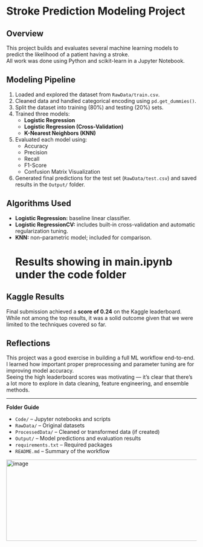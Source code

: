 # Stroke Prediction Modeling Project

## Overview
This project builds and evaluates several machine learning models to predict the likelihood of a patient having a stroke.  
All work was done using Python and scikit-learn in a Jupyter Notebook.

## Modeling Pipeline
1. Loaded and explored the dataset from `RawData/train.csv`.
2. Cleaned data and handled categorical encoding using `pd.get_dummies()`.
3. Split the dataset into training (80%) and testing (20%) sets.
4. Trained three models:
   - **Logistic Regression**
   - **Logistic Regression (Cross-Validation)**
   - **K-Nearest Neighbors (KNN)**
5. Evaluated each model using:
   - Accuracy  
   - Precision  
   - Recall  
   - F1-Score  
   - Confusion Matrix Visualization  
6. Generated final predictions for the test set (`RawData/test.csv`) and saved results in the `Output/` folder.

## Algorithms Used
- **Logistic Regression:** baseline linear classifier.  
- **Logistic RegressionCV:** includes built-in cross-validation and automatic regularization tuning.  
- **KNN:** non-parametric model; included for comparison.
  # Results showing in main.ipynb under the code folder

## Kaggle Results
Final submission achieved a **score of 0.24** on the Kaggle leaderboard.  
While not among the top results, it was a solid outcome given that we were limited to the techniques covered so far.

## Reflections
This project was a good exercise in building a full ML workflow end-to-end.  
I learned how important proper preprocessing and parameter tuning are for improving model accuracy.  
Seeing the high leaderboard scores was motivating — it’s clear that there’s a lot more to explore in data cleaning, feature engineering, and ensemble methods.

---

**Folder Guide**
- `Code/` – Jupyter notebooks and scripts  
- `RawData/` – Original datasets  
- `ProcessedData/` – Cleaned or transformed data (if created)  
- `Output/` – Model predictions and evaluation results  
- `requirements.txt` – Required packages  
- `README.md` – Summary of the workflow

<img width="1212" height="215" alt="image" src="https://github.com/user-attachments/assets/795c719f-c9b2-43c2-ad3b-2fd27059c37a" />
